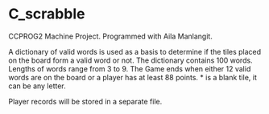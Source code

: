 # C_scrabble
CCPROG2 Machine Project. Programmed with Aila Manlangit.

A dictionary of valid words is used as a basis to determine if the tiles placed on the board form a valid word or not. The dictionary contains 100 words. Lengths of words range from 3 to 9. The Game ends when either 12 valid words are on the board or a player has at least 88 points. * is a blank tile, it can be any letter.

Player records will be stored in a separate file.
